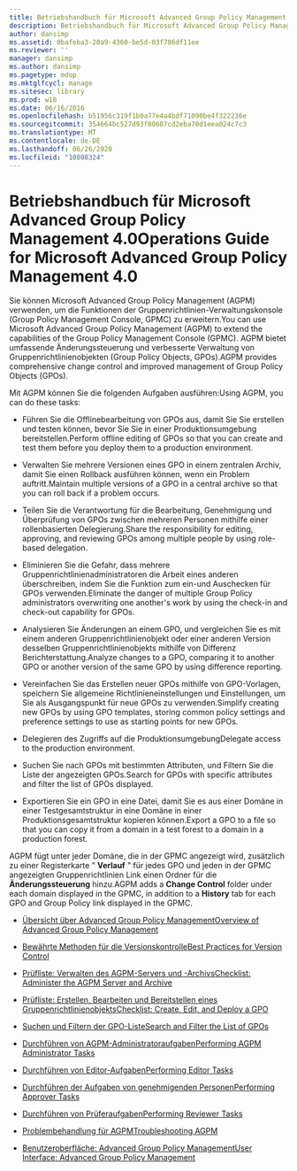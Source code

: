 ```yaml
---
title: Betriebshandbuch für Microsoft Advanced Group Policy Management 4.0
description: Betriebshandbuch für Microsoft Advanced Group Policy Management 4.0
author: dansimp
ms.assetid: 0bafeba3-20a9-4360-be5d-03f786df11ee
ms.reviewer: ''
manager: dansimp
ms.author: dansimp
ms.pagetype: mdop
ms.mktglfcycl: manage
ms.sitesec: library
ms.prod: w10
ms.date: 06/16/2016
ms.openlocfilehash: b51956c319f1b0a77e4a4bdf71090be4f322236e
ms.sourcegitcommit: 354664bc527d93f80687cd2eba70d1eea024c7c3
ms.translationtype: MT
ms.contentlocale: de-DE
ms.lasthandoff: 06/26/2020
ms.locfileid: "10808324"
---
```

# <span data-ttu-id="9b377-103">Betriebshandbuch für Microsoft Advanced Group Policy Management 4.0</span><span class="sxs-lookup"><span data-stu-id="9b377-103">Operations Guide for Microsoft Advanced Group Policy Management 4.0</span></span>


<span data-ttu-id="9b377-104">Sie können Microsoft Advanced Group Policy Management (AGPM) verwenden, um die Funktionen der Gruppenrichtlinien-Verwaltungskonsole (Group Policy Management Console, GPMC) zu erweitern.</span><span class="sxs-lookup"><span data-stu-id="9b377-104">You can use Microsoft Advanced Group Policy Management (AGPM) to extend the capabilities of the Group Policy Management Console (GPMC).</span></span> <span data-ttu-id="9b377-105">AGPM bietet umfassende Änderungssteuerung und verbesserte Verwaltung von Gruppenrichtlinienobjekten (Group Policy Objects, GPOs).</span><span class="sxs-lookup"><span data-stu-id="9b377-105">AGPM provides comprehensive change control and improved management of Group Policy Objects (GPOs).</span></span>

<span data-ttu-id="9b377-106">Mit AGPM können Sie die folgenden Aufgaben ausführen:</span><span class="sxs-lookup"><span data-stu-id="9b377-106">Using AGPM, you can do these tasks:</span></span>

-   <span data-ttu-id="9b377-107">Führen Sie die Offlinebearbeitung von GPOs aus, damit Sie Sie erstellen und testen können, bevor Sie Sie in einer Produktionsumgebung bereitstellen.</span><span class="sxs-lookup"><span data-stu-id="9b377-107">Perform offline editing of GPOs so that you can create and test them before you deploy them to a production environment.</span></span>

-   <span data-ttu-id="9b377-108">Verwalten Sie mehrere Versionen eines GPO in einem zentralen Archiv, damit Sie einen Rollback ausführen können, wenn ein Problem auftritt.</span><span class="sxs-lookup"><span data-stu-id="9b377-108">Maintain multiple versions of a GPO in a central archive so that you can roll back if a problem occurs.</span></span>

-   <span data-ttu-id="9b377-109">Teilen Sie die Verantwortung für die Bearbeitung, Genehmigung und Überprüfung von GPOs zwischen mehreren Personen mithilfe einer rollenbasierten Delegierung.</span><span class="sxs-lookup"><span data-stu-id="9b377-109">Share the responsibility for editing, approving, and reviewing GPOs among multiple people by using role-based delegation.</span></span>

-   <span data-ttu-id="9b377-110">Eliminieren Sie die Gefahr, dass mehrere Gruppenrichtlinienadministratoren die Arbeit eines anderen überschreiben, indem Sie die Funktion zum ein-und Auschecken für GPOs verwenden.</span><span class="sxs-lookup"><span data-stu-id="9b377-110">Eliminate the danger of multiple Group Policy administrators overwriting one another's work by using the check-in and check-out capability for GPOs.</span></span>

-   <span data-ttu-id="9b377-111">Analysieren Sie Änderungen an einem GPO, und vergleichen Sie es mit einem anderen Gruppenrichtlinienobjekt oder einer anderen Version desselben Gruppenrichtlinienobjekts mithilfe von Differenz Berichterstattung.</span><span class="sxs-lookup"><span data-stu-id="9b377-111">Analyze changes to a GPO, comparing it to another GPO or another version of the same GPO by using difference reporting.</span></span>

-   <span data-ttu-id="9b377-112">Vereinfachen Sie das Erstellen neuer GPOs mithilfe von GPO-Vorlagen, speichern Sie allgemeine Richtlinieneinstellungen und Einstellungen, um Sie als Ausgangspunkt für neue GPOs zu verwenden.</span><span class="sxs-lookup"><span data-stu-id="9b377-112">Simplify creating new GPOs by using GPO templates, storing common policy settings and preference settings to use as starting points for new GPOs.</span></span>

-   <span data-ttu-id="9b377-113">Delegieren des Zugriffs auf die Produktionsumgebung</span><span class="sxs-lookup"><span data-stu-id="9b377-113">Delegate access to the production environment.</span></span>

-   <span data-ttu-id="9b377-114">Suchen Sie nach GPOs mit bestimmten Attributen, und Filtern Sie die Liste der angezeigten GPOs.</span><span class="sxs-lookup"><span data-stu-id="9b377-114">Search for GPOs with specific attributes and filter the list of GPOs displayed.</span></span>

-   <span data-ttu-id="9b377-115">Exportieren Sie ein GPO in eine Datei, damit Sie es aus einer Domäne in einer Testgesamtstruktur in eine Domäne in einer Produktionsgesamtstruktur kopieren können.</span><span class="sxs-lookup"><span data-stu-id="9b377-115">Export a GPO to a file so that you can copy it from a domain in a test forest to a domain in a production forest.</span></span>

<span data-ttu-id="9b377-116">AGPM fügt unter jeder Domäne, die in der GPMC angezeigt wird, zusätzlich zu einer Registerkarte " **Verlauf** " für jedes GPO und jeden in der GPMC angezeigten Gruppenrichtlinien Link einen Ordner für die **Änderungssteuerung** hinzu.</span><span class="sxs-lookup"><span data-stu-id="9b377-116">AGPM adds a **Change Control** folder under each domain displayed in the GPMC, in addition to a **History** tab for each GPO and Group Policy link displayed in the GPMC.</span></span>

-   [<span data-ttu-id="9b377-117">Übersicht über Advanced Group Policy Management</span><span class="sxs-lookup"><span data-stu-id="9b377-117">Overview of Advanced Group Policy Management</span></span>](overview-of-advanced-group-policy-management-agpm40.md)

-   [<span data-ttu-id="9b377-118">Bewährte Methoden für die Versionskontrolle</span><span class="sxs-lookup"><span data-stu-id="9b377-118">Best Practices for Version Control</span></span>](best-practices-for-version-control-agpm40.md)

-   [<span data-ttu-id="9b377-119">Prüfliste: Verwalten des AGPM-Servers und -Archivs</span><span class="sxs-lookup"><span data-stu-id="9b377-119">Checklist: Administer the AGPM Server and Archive</span></span>](checklist-administer-the-agpm-server-and-archive-agpm40.md)

-   [<span data-ttu-id="9b377-120">Prüfliste: Erstellen, Bearbeiten und Bereitstellen eines Gruppenrichtlinienobjekts</span><span class="sxs-lookup"><span data-stu-id="9b377-120">Checklist: Create, Edit, and Deploy a GPO</span></span>](checklist-create-edit-and-deploy-a-gpo-agpm40.md)

-   [<span data-ttu-id="9b377-121">Suchen und Filtern der GPO-Liste</span><span class="sxs-lookup"><span data-stu-id="9b377-121">Search and Filter the List of GPOs</span></span>](search-and-filter-the-list-of-gpos.md)

-   [<span data-ttu-id="9b377-122">Durchführen von AGPM-Administratoraufgaben</span><span class="sxs-lookup"><span data-stu-id="9b377-122">Performing AGPM Administrator Tasks</span></span>](performing-agpm-administrator-tasks-agpm40.md)

-   [<span data-ttu-id="9b377-123">Durchführen von Editor-Aufgaben</span><span class="sxs-lookup"><span data-stu-id="9b377-123">Performing Editor Tasks</span></span>](performing-editor-tasks-agpm40.md)

-   [<span data-ttu-id="9b377-124">Durchführen der Aufgaben von genehmigenden Personen</span><span class="sxs-lookup"><span data-stu-id="9b377-124">Performing Approver Tasks</span></span>](performing-approver-tasks-agpm40.md)

-   [<span data-ttu-id="9b377-125">Durchführen von Prüferaufgaben</span><span class="sxs-lookup"><span data-stu-id="9b377-125">Performing Reviewer Tasks</span></span>](performing-reviewer-tasks-agpm40.md)

-   [<span data-ttu-id="9b377-126">Problembehandlung für AGPM</span><span class="sxs-lookup"><span data-stu-id="9b377-126">Troubleshooting AGPM</span></span>](troubleshooting-agpm-agpm40.md)

-   [<span data-ttu-id="9b377-127">Benutzeroberfläche: Advanced Group Policy Management</span><span class="sxs-lookup"><span data-stu-id="9b377-127">User Interface: Advanced Group Policy Management</span></span>](user-interface-advanced-group-policy-management-agpm40.md)

 

 





